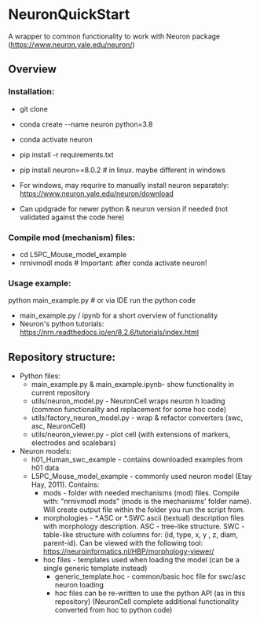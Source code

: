# NeuronQuickStart
A wrapper to common functionality to work with Neuron package (https://www.neuron.yale.edu/neuron/)

## Overview
### Installation:
* git clone <current repository path>
* conda create --name  neuron  python=3.8
* conda activate neuron
* pip install -r requirements.txt
* pip install neuron==8.0.2  # in linux. maybe different in windows

* For windows, may requrire to manually install neuron separately: https://www.neuron.yale.edu/neuron/download 
* Can updgrade for newer python & neuron version if needed (not validated against the code here)

### Compile mod (mechanism) files:
* cd L5PC_Mouse_model_example
* nrnivmodl mods  # Important: after conda activate neuron!

### Usage example: 
python main_example.py # or via IDE run the python code

* main_example.py / ipynb for a short overview of functionality
* Neuron's python tutorials: https://nrn.readthedocs.io/en/8.2.6/tutorials/index.html
  
## Repository structure:
* Python files:
  * main_example.py & main_example.ipynb- show functionality in current repository
  * utils/neuron_model.py - NeuronCell wraps neuron h loading (common functionality and replacement for some hoc code) 
  * utils/factory_neuron_model.py - wrap & refactor converters (swc, asc, NeuronCell)
  * utils/neuron_viewer.py - plot cell (with extensions of markers, electrodes and scalebars)
* Neuron models:
  * h01_Human_swc_example - contains downloaded examples from h01 data
  * L5PC_Mouse_model_example - commonly used neuron model (Etay Hay, 2011). 
  Contains:
    * mods - folder with needed mechanisms (mod) files. 
      Compile with: "nrnivmodl mods" (mods is the mechanisms' folder name). 
      Will create output file within the folder you run the script from.
    * morphologies - *.ASC or *.SWC ascii (textual) description files with morphology description.
      ASC - tree-like structure.
      SWC - table-like structure with columns for: (id, type, x, y , z, diam, parent-id).
      Can be viewed with the following tool: https://neuroinformatics.nl/HBP/morphology-viewer/
    * hoc files - templates used when loading the model (can be a single generic template instead)
       * generic_template.hoc - common/basic hoc file for swc/asc neuron loading
       * hoc files can be re-written to use the python API (as in this repository)
    (NeuronCell complete additional functionality converted from hoc to python code)
